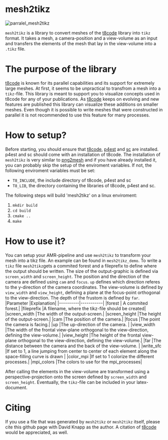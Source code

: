 # mesh2tikz
![parralel_mesh2tikz](https://user-images.githubusercontent.com/26361975/222976094-b82733cb-662c-4ee4-b943-f0d5d6877781.png)

`mesh2tikz` is a library to convert meshes of the [t8code](https://github.com/DLR-AMR/t8code) library into `tikz` format. It takes a mesh, a camera-position and a view-volume as an input and transfers the elements of the mesh that lay in the view-volume into a `.tikz` file. 

# The purpose of the library
[t8code](https://github.com/DLR-AMR/t8code) is known for its parallel capabilities and its support for extremely large meshes. At first, it seems to be unpractical to transfrom a mesh into a `tikz`-file. 
This library is meant to support you to visualize concepts used in t8code for any of your publications. As [t8code](https://github.com/DLR-AMR/t8code) keeps on evolving and new features are published this library can visualize these additions on smaller meshes. Even though it is possible to write meshes that were constructed in parallel it is not recommended to use this feature for many processes.

# How to setup?
Before starting, you should ensure that [t8code](https://github.com/DLR-AMR/t8code), [p4est](https://github.com/cburstedde/p4est) and [sc](https://github.com/cburstedde/libsc) are installed. p4est and sc should come with an installation of t8code. The installation of `mesh2tikz` is very similar to [png2mesh](https://github.com/DLR-AMR/png2mesh) and if you have already installed it, you can probably skip the setup of the enviroment variables. If not, the following enviroment variables must be set:
- `T8_INCLUDE`, the include directory of t8code, p4est and sc
- `T8_LIB`, the directory containing the libraries of t8code, p4est and sc.

The following steps will build 'mesh2tikz' on a linux enviroment:
1. `mkdir build`
2. `cd build`
3. `cmake ..`
4. `make`

# How to use it?
You can setup your AMR-pipeline and use `mesh2tikz` to transform your mesh into a tikz file. An example can be found in `mesh2tikz_demo`.
To write a `tikz` file `mesh2tikz`gets a commited forest and a fileprefix to define where the output should be written. 
The size of the output-graphic is defined via `screen_width` and `screen_height`. The position and the direction of the camera are defined using
`cam` and `focus`. `up` defines which direction referes to the y-direction of the camera coordinates. The view-volume is defined by `view_width` and `view_height`, defining a plane at the focus-point orthogonal to the view-direction. The depth of the frustom is defined by `far`. 
|Parameter |Explanation|
|----------|-----------|
|forest          | A commited forest.|
|fileprefix      |A filename, where the tikz-file should be created|
|screen_width    |The width of the output-screen.|
|screen_height   |The height of the output-screen.|
|cam             |The position of the camera.|
|focus           |The point the camera is facing.|
|up              |The up-direction of the camera. |
|view_width      |The width of the frontal view-plane orthogonal to the view-direction, defining the view-volume.|
|view_height     |The height of the frontal view-plane orthogonal to the view-direction, defining the view-volume.|
|far             |The distance between the camera and the back of the view-volume. |
|write_sfc       |If set to 1, a line jumping from center to center of each element along the space-filling curve is drawn |
|color_mpi       |If set to 1 colorize the different processes.|
|mpi_colors      |The colors to use for the mpi_processes| 

After calling the elements in the view-volume are transformed using a perspective-projection onto the screen defined by `screen_width` and `screen_height`. Eventually, the `tikz`-file can be included in your latex-document. 

# Citing
If you use a file that was generated by `mesh2tikz` or `mesh2tikz` itself, please cite this github page with David Knapp as the author. A citation of [t8code](https://github.com/DLR-AMR/t8code) would be appreciated, as well. 
